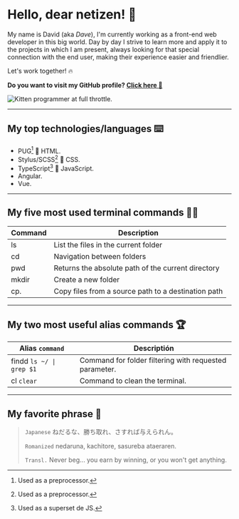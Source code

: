 # Hello, dear netizen! 🖖

My name is David (aka *Dave*), I'm currently working as a front-end web developer in this big world. Day by day I strive to learn more and apply it to the projects in which I am present, always looking for that special connection with the end user, making their experience easier and friendlier.

Let's work together! 🔥

**Do you want to visit my GitHub profile? [Click here 🔗](https://github.com/dibarradev/dibarradev)**

![Kitten programmer at full throttle.](https://media.giphy.com/media/aNqEFrYVnsS52/giphy.gif)

---

## My top technologies/languages ⌨️

* PUG[^1] 🔀 HTML.
* Stylus/SCSS[^1] 🔀 CSS.
* TypeScript[^2] 🔀 JavaScript.
* Angular.
* Vue.

---

## My five most used terminal commands 🧑‍💻

|      Command      |                     Description                     |
| ----------------- | --------------------------------------------------- |
|        ls         |  List the files in the current folder               |
|        cd         | Navigation between folders                          |
|        pwd        | Returns the absolute path of the current directory  |
|       mkdir       | Create a new folder                                 |
|        cp.        | Copy files from a source path to a destination path |

---

## My two most useful alias commands 🏆

|              Alias `command`            |                        Descriptión                     |
| --------------------------------------- | ------------------------------------------------------ |
| findd <code>ls ~/ &#124; grep $1</code> | Command for folder filtering with requested parameter. |
|                  cl `clear`             | Command to clean the terminal.                         |

---

## My favorite phrase 💬

> `Japanese` ねだるな、勝ち取れ、さすれば与えられん。
> 
> `Romanized` nedaruna, kachitore, sasureba ataeraren.
> 
> `Transl.` Never beg... you earn by winning, or you won't get anything.

[^1]: Used as a preprocessor.

[^2]: Used as a superset de JS.